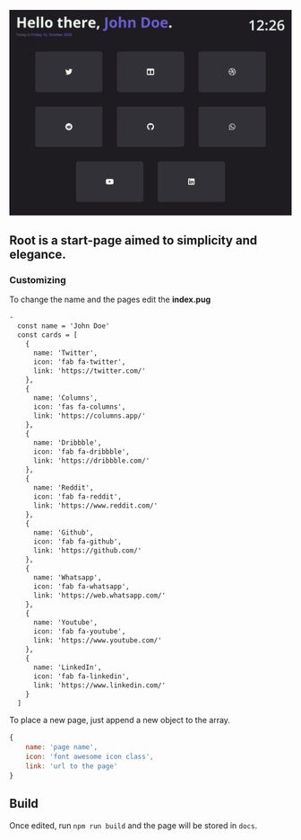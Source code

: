 
![](assets/image.png)

## Root is a start-page aimed to simplicity and elegance.

### Customizing
To change the name and the pages edit the **index.pug**

```pug
-
  const name = 'John Doe'
  const cards = [
    {
      name: 'Twitter',
      icon: 'fab fa-twitter',
      link: 'https://twitter.com/'
    },
    {
      name: 'Columns',
      icon: 'fas fa-columns',
      link: 'https://columns.app/'
    },
    {
      name: 'Dribbble',
      icon: 'fab fa-dribbble',
      link: 'https://dribbble.com/'
    },
    {
      name: 'Reddit',
      icon: 'fab fa-reddit',
      link: 'https://www.reddit.com/'
    },
    {
      name: 'Github',
      icon: 'fab fa-github',
      link: 'https://github.com/'
    },
    {
      name: 'Whatsapp',
      icon: 'fab fa-whatsapp',
      link: 'https://web.whatsapp.com/'
    },
    {
      name: 'Youtube',
      icon: 'fab fa-youtube',
      link: 'https://www.youtube.com/'
    },
    {
      name: 'LinkedIn',
      icon: 'fab fa-linkedin',
      link: 'https://www.linkedin.com/'
    }
  ]
```

To place a new page, just append a new object to the array.

```js
{
    name: 'page name',
    icon: 'font awesome icon class',
    link: 'url to the page'
}
```

## Build

Once edited, run `npm run build` and the page will be stored in `docs`.